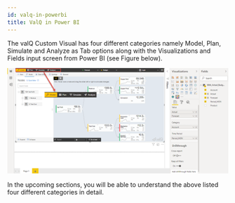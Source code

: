 ```yaml
---
id: valq-in-powerbi
title: ValQ in Power BI
---
```

The valQ Custom Visual has four different categories namely Model, Plan,
Simulate and Analyze as Tab options along with the Visualizations and
Fields input screen from Power BI (see Figure below).

![valQ Panel in Power BI](/doc-images/10.1.png)

In the upcoming sections, you will be able to understand the above
listed four different categories in detail.
